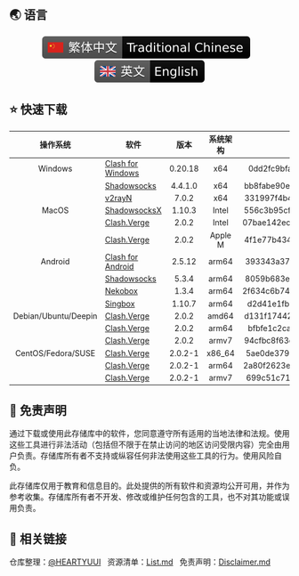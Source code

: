 ## 🌏 语言
<p align="center">
<a title="Hexo Version" target="_blank" href="https://github.com/heartyuui/Agent-software/blob/main/README_Trad.md"><img alt="Hexo Version" src="https://raw.githubusercontent.com/heartyuui/Agent-software/refs/heads/main/logo/Chinese-Traditional_language.svg"></a> &nbsp;&nbsp;
<a title="Hexo Version" target="_blank" href="https://github.com/heartyuui/Agent-software/blob/main/README_EN.md"><img alt="Hexo Version" src="https://raw.githubusercontent.com/heartyuui/Agent-software/refs/heads/main/logo/English_language.svg"></a>
</p>

## ⭐ 快速下载
| 操作系统      | 软件 | 版本 | 系统架构 | MD5 |
| :-----------: | ----------- | :-----------: | :-----------: | :-----------: |
| Windows     | [Clash for Windows](https://raw.githubusercontent.com/heartyuui/Agent-software/refs/heads/main/windows/Clash_0.20.18_windows.7z)       | 0.20.18 | x64 | 0dd2fc9bfacf271ce2512df55b1e9fe2 |
|      | [Shadowsocks](https://raw.githubusercontent.com/heartyuui/Agent-software/refs/heads/main/windows/Shadowsocks_4.4.1.0_windows.zip)       | 4.4.1.0 | x64 | bb8fabe90e342c166aa227ad9978e36b |
|      | [v2rayN](https://raw.githubusercontent.com/heartyuui/Agent-software/refs/heads/main/windows/v2rayN_7.0.2_windows.zip)       | 7.0.2 | x64 | 331997f4b4983038ff905ee95638ee45 |
| MacOS     | [ShadowsocksX](https://raw.githubusercontent.com/heartyuui/Agent-software/refs/heads/main/macos/ShadowsocksX_1.10.3_macos.dmg)       | 1.10.3 | Intel | 556c3b95cf669e97cb5c3a8a952e069c |
|      | [Clash.Verge](https://raw.githubusercontent.com/heartyuui/Agent-software/refs/heads/main/macos/Clash.Verge_2.0.2_Intel_macos.dmg)       | 2.0.2 | Intel | 07bae142ec6e874250b20a614e500a28 |
|      | [Clash.Verge](https://raw.githubusercontent.com/heartyuui/Agent-software/refs/heads/main/macos/Clash.Verge_2.0.2_appleM_macos.dmg)       | 2.0.2 | Apple M | 4f1e77b434d922e4815b858ef9e0ad5e |
| Android     | [Clash for Android](https://raw.githubusercontent.com/heartyuui/Agent-software/refs/heads/main/android/Clash_2.5.12_android.apk)       | 2.5.12 | arm64 | 393343a3723e5a30b357be5f0ff392a7 |
|      | [Shadowsocks](https://raw.githubusercontent.com/heartyuui/Agent-software/refs/heads/main/android/Shadowsocks_5.3.4_android.apk)       | 5.3.4 | arm64 | 8059b683e5d66e8a8ca18bc3fad115cf |
|      | [Nekobox](https://raw.githubusercontent.com/heartyuui/Agent-software/refs/heads/main/android/Nekobox_1.3.4_android.apk)       | 1.3.4 | arm64 | 2f634c6b74462232561a34b43a92d034 |
|      | [Singbox](https://raw.githubusercontent.com/heartyuui/Agent-software/refs/heads/main/android/Singbox_1.10.7_android.apk)       | 1.10.7 | arm64 | d2d41e1fb639d4ff56dd9e85f14da80f |
| Debian/Ubuntu/Deepin | [Clash.Verge](https://raw.githubusercontent.com/heartyuui/Agent-software/refs/heads/main/linux/Debian-Ubuntu-Deepin/Clash.Verge_2.0.2_amd64.deb) | 2.0.2 | amd64 | d131f1744236433a56d28ee296aa48fd |
|  | [Clash.Verge](https://raw.githubusercontent.com/heartyuui/Agent-software/refs/heads/main/linux/Debian-Ubuntu-Deepin/Clash.Verge_2.0.2_arm64.deb) | 2.0.2 | arm64 | bfbfe1c2cae8c34eb82cccfe5dd9b5cc |
|  | [Clash.Verge](https://raw.githubusercontent.com/heartyuui/Agent-software/refs/heads/main/linux/Debian-Ubuntu-Deepin/Clash.Verge_2.0.2_armv7.deb) | 2.0.2 | armv7 | 94cfbc8f63c33956e428c21a3864b355 |
| CentOS/Fedora/SUSE | [Clash.Verge](https://raw.githubusercontent.com/heartyuui/Agent-software/refs/heads/main/linux/CentOS-Fedora-SUSE/Clash.Verge_2.0.2-1_x86_64.rpm) | 2.0.2-1 | x86_64 | 5ae0de379cd2829be15c6f5201fd6c2f |
|  | [Clash.Verge](https://raw.githubusercontent.com/heartyuui/Agent-software/refs/heads/main/linux/CentOS-Fedora-SUSE/Clash.Verge_2.0.2-1_arm64.rpm) | 2.0.2-1 | arm64 | 2a80f2623e658cc40a076d78473c350c |
|  | [Clash.Verge](https://raw.githubusercontent.com/heartyuui/Agent-software/refs/heads/main/linux/CentOS-Fedora-SUSE/Clash.Verge-2.0.2-1.armv7.rpm) | 2.0.2-1 | armv7 | 699c51c71ddebb933e1aff0303e7eef2 |

## 📜 免责声明
通过下载或使用此存储库中的软件，您同意遵守所有适用的当地法律和法规。使用这些工具进行非法活动（包括但不限于在禁止访问的地区访问受限内容）完全由用户负责。存储库所有者不支持或纵容任何非法使用这些工具的行为。使用风险自负。

此存储库仅用于教育和信息目的。此处提供的所有软件和资源均公开可用，并作为参考收集。存储库所有者不开发、修改或维护任何包含的工具，也不对其功能或误用负责。

## 🍉 相关链接
仓库整理：[@HEARTYUUI](https://github.com/heartyuui) &nbsp; 资源清单：[List.md](https://github.com/heartyuui/Agent-software/blob/main/List.md) &nbsp; 免责声明：[Disclaimer.md](https://github.com/heartyuui/Agent-software/blob/main/Disclaimer.md)